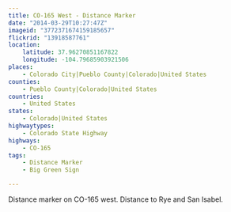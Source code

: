 ```yaml
---
title: CO-165 West - Distance Marker
date: "2014-03-29T10:27:47Z"
imageid: "3772371674159185657"
flickrid: "13918587761"
location:
    latitude: 37.96270851167822
    longitude: -104.79685903921506
places:
    - Colorado City|Pueblo County|Colorado|United States
counties:
    - Pueblo County|Colorado|United States
countries:
    - United States
states:
    - Colorado|United States
highwaytypes:
    - Colorado State Highway
highways:
    - CO-165
tags:
    - Distance Marker
    - Big Green Sign

---
```

Distance marker on CO-165 west.  Distance to Rye and San Isabel.